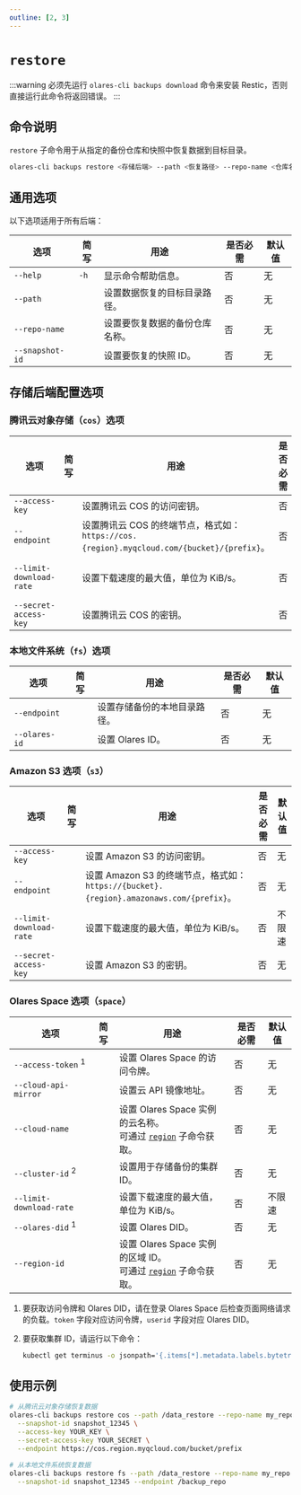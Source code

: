 ```yaml
---
outline: [2, 3]
---
```

# `restore`
:::warning
必须先运行 `olares-cli backups download` 命令来安装 Restic，否则直接运行此命令将返回错误。
:::
## 命令说明
`restore` 子命令用于从指定的备份仓库和快照中恢复数据到目标目录。

```bash
olares-cli backups restore <存储后端> --path <恢复路径> --repo-name <仓库名称> --snapshot-id <快照ID> [选项]
```

## 通用选项
以下选项适用于所有后端：

| 选项            | 简写   | 用途                   | 是否必需 | 默认值 |
|-----------------|------|------------------------|----------|--------|
| `--help`        | `-h` | 显示命令帮助信息。           | 否       | 无     |
| `--path`        |      | 设置数据恢复的目标目录路径。       | 否       | 无     |
| `--repo-name`   |      | 设置要恢复数据的备份仓库名称。   | 否       | 无     |
| `--snapshot-id` |      | 设置要恢复的快照 ID。        | 否       | 无     |

## 存储后端配置选项

### 腾讯云对象存储（`cos`）选项

| 选项                    | 简写 | 用途                                                                         | 是否必需 | 默认值   |
|-------------------------|----|------------------------------------------------------------------------------|----------|----------|
| `--access-key`          |    | 设置腾讯云 COS 的访问密钥。                                                            | 否       | 无       |
| `--endpoint`            |    | 设置腾讯云 COS 的终端节点，格式如：`https://cos.{region}.myqcloud.com/{bucket}/{prefix}`。 | 否       | 无       |
| `--limit-download-rate` |    | 设置下载速度的最大值，单位为 KiB/s。                                                       | 否       | 不限速   |
| `--secret-access-key`   |    | 设置腾讯云 COS 的密钥。                                                          | 否       | 无       |

### 本地文件系统（`fs`）选项

| 选项          | 简写 | 用途                 | 是否必需 | 默认值 |
|---------------|----|----------------------|----------|--------|
| `--endpoint`  |    | 设置存储备份的本地目录路径。 | 否       | 无     |
| `--olares-id` |    | 设置 Olares ID。      | 否       | 无     |

### Amazon S3 选项（`s3`）

| 选项                    | 简写 | 用途                                                                         | 是否必需 | 默认值   |
|-------------------------|----|------------------------------------------------------------------------------|----------|----------|
| `--access-key`          |    | 设置 Amazon S3 的访问密钥。                                                        | 否       | 无       |
| `--endpoint`            |    | 设置 Amazon S3 的终端节点，格式如：`https://{bucket}.{region}.amazonaws.com/{prefix}`。 | 否       | 无       |
| `--limit-download-rate` |    | 设置下载速度的最大值，单位为 KiB/s。                                                       | 否       | 不限速   |
| `--secret-access-key`   |    | 设置 Amazon S3 的密钥。                                                          | 否       | 无       |

### Olares Space 选项（`space`）

| 选项                          | 简写 | 用途                                                                  | 是否必需 | 默认值   |
|-------------------------------|----|---------------------------------------------------------------------|----------|----------|
| `--access-token` <sup>1</sup> |    | 设置 Olares Space 的访问令牌。                                              | 否       | 无       |
| `--cloud-api-mirror`          |    | 设置云 API 镜像地址。                                                       | 否       | 无       |
| `--cloud-name`                |    | 设置 Olares Space 实例的云名称。<br/> 可通过 [`region`](./backups-region.md) 子命令获取。       | 否       | 无       |
| `--cluster-id` <sup>2</sup>   |    | 设置用于存储备份的集群 ID。                                                     | 否       | 无       |
| `--limit-download-rate`       |    | 设置下载速度的最大值，单位为 KiB/s。                                            | 否       | 不限速   |
| `--olares-did` <sup>1</sup>   |    | 设置 Olares DID。                                                      | 否       | 无       |
| `--region-id`                 |    | 设置 Olares Space 实例的区域 ID。<br/> 可通过 [`region`](./backups-region.md) 子命令获取。 | 否       | 无       |

1. 要获取访问令牌和 Olares DID，请在登录 Olares Space 后检查页面网络请求的负载。`token` 字段对应访问令牌，`userid` 字段对应 Olares DID。

2. 要获取集群 ID，请运行以下命令：
   ```bash
   kubectl get terminus -o jsonpath='{.items[*].metadata.labels.bytetrade\.io/cluster-id}'
   ```
## 使用示例
```bash
# 从腾讯云对象存储恢复数据
olares-cli backups restore cos --path /data_restore --repo-name my_repo \
  --snapshot-id snapshot_12345 \
  --access-key YOUR_KEY \
  --secret-access-key YOUR_SECRET \
  --endpoint https://cos.region.myqcloud.com/bucket/prefix
  
# 从本地文件系统恢复数据
olares-cli backups restore fs --path /data_restore --repo-name my_repo \
  --snapshot-id snapshot_12345 --endpoint /backup_repo
```